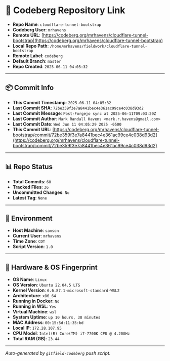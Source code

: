 # 🔗 Codeberg Repository Link

- **Repo Name**: `cloudflare-tunnel-bootstrap`
- **Codeberg User**: `mrhavens`
- **Remote URL**: [https://codeberg.org/mrhavens/cloudflare-tunnel-bootstrap](https://codeberg.org/mrhavens/cloudflare-tunnel-bootstrap)
- **Local Repo Path**: `/home/mrhavens/fieldwork/cloudflare-tunnel-bootstrap`
- **Remote Label**: `codeberg`
- **Default Branch**: `master`
- **Repo Created**: `2025-06-11 04:05:32`

---

## 📦 Commit Info

- **This Commit Timestamp**: `2025-06-11 04:05:32`
- **Last Commit SHA**: `72be359f3e7a8441bec4e361ac99ce4c038d93d2`
- **Last Commit Message**: `Post-Forgejo sync at 2025-06-11T09:03:20Z`
- **Last Commit Author**: `Mark Randall Havens <mark.r.havens@gmail.com>`
- **Last Commit Date**: `Wed Jun 11 04:05:29 2025 -0500`
- **This Commit URL**: [https://codeberg.org/mrhavens/cloudflare-tunnel-bootstrap/commit/72be359f3e7a8441bec4e361ac99ce4c038d93d2](https://codeberg.org/mrhavens/cloudflare-tunnel-bootstrap/commit/72be359f3e7a8441bec4e361ac99ce4c038d93d2)

---

## 📊 Repo Status

- **Total Commits**: `60`
- **Tracked Files**: `36`
- **Uncommitted Changes**: `No`
- **Latest Tag**: `None`

---

## 🧭 Environment

- **Host Machine**: `samson`
- **Current User**: `mrhavens`
- **Time Zone**: `CDT`
- **Script Version**: `1.0`

---

## 🧬 Hardware & OS Fingerprint

- **OS Name**: `Linux`
- **OS Version**: `Ubuntu 22.04.5 LTS`
- **Kernel Version**: `6.6.87.1-microsoft-standard-WSL2`
- **Architecture**: `x86_64`
- **Running in Docker**: `No`
- **Running in WSL**: `Yes`
- **Virtual Machine**: `wsl`
- **System Uptime**: `up 10 hours, 38 minutes`
- **MAC Address**: `00:15:5d:11:35:bd`
- **Local IP**: `172.28.107.95`
- **CPU Model**: `Intel(R) Core(TM) i7-7700K CPU @ 4.20GHz`
- **Total RAM (GB)**: `23.44`

---

_Auto-generated by `gitfield-codeberg` push script._
